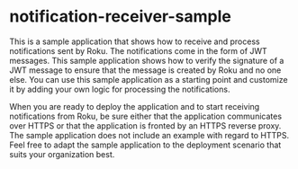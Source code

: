 # notification-receiver-sample

This is a sample application that shows how to receive and process notifications sent by Roku. The notifications come in the form of JWT messages. This sample application shows how to verify the signature of a JWT message to ensure that the message is created by Roku and no one else. You can use this sample application as a starting point and customize it by adding your own logic for processing the notifications.

When you are ready to deploy the application and to start receiving notifications from Roku, be sure either that the application communicates over HTTPS or that the application is fronted by an HTTPS reverse proxy. The sample application does not include an example with regard to HTTPS. Feel free to adapt the sample application to the deployment scenario that suits your organization best.

   